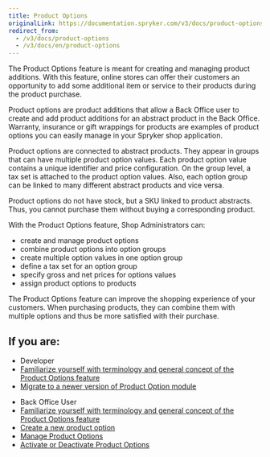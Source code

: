 ```yaml
---
title: Product Options
originalLink: https://documentation.spryker.com/v3/docs/product-options
redirect_from:
  - /v3/docs/product-options
  - /v3/docs/en/product-options
---
```


The Product Options feature is meant for creating and managing product additions. With this feature, online stores can offer their customers an opportunity to add some additional item or service to their products during the product purchase.

Product options are product additions that allow a Back Office user to create and add product additions for an abstract product in the Back Office. Warranty, insurance or gift wrappings for products are examples of product options you can easily manage in your Spryker shop application.

Product options are connected to abstract products. They appear in groups that can have multiple product option values. Each product option value contains a unique identifier and price configuration. On the group level, a tax set is attached to the product option values. Also, each option group can be linked to many different abstract products and vice versa.

Product options do not have stock, but a SKU linked to product abstracts. Thus, you cannot purchase them without buying a corresponding product.

With the Product Options feature, Shop Administrators can:

* create and manage product options
* combine product options into option groups
* create multiple option values in one option group
* define a tax set for an option group
* specify gross and net prices for options values
* assign product options to products

The Product Options feature can improve the shopping experience of your customers. When purchasing products, they can combine them with multiple options and thus be more satisfied with their purchase.

## If you are:

<div class="mr-container">
    <div class="mr-list-container">
        <!-- col1 -->
        <div class="mr-col">
            <ul class="mr-list mr-list-green">
                <li class="mr-title">Developer</li>
                <li><a href="https://documentation.spryker.com/v4/docs/product-options-overview" class="mr-link">Familiarize yourself with terminology and general concept of the Product Options feature</a></li>
                <li><a href="https://documentation.spryker.com/v4/docs/mg-product-option" class="mr-link">Migrate to a newer version of Product Option module</a></li> 
            </ul>
        </div>
        <!-- col2 -->
        <div class="mr-col">
            <ul class="mr-list mr-list-blue">
                <li class="mr-title"> Back Office User</li>
               <li><a href="https://documentation.spryker.com/v4/docs/product-options-overview" class="mr-link">Familiarize yourself with terminology and general concept of the Product Options feature</a></li>
                <li><a href="https://documentation.spryker.com/v4/docs/creating-a-product-option" class="mr-link">Create a new product option</a></li>
                <li><a href="https://documentation.spryker.com/v4/docs/managing-product-options" class="mr-link">Manage Product Options</a></li>
                <li><a href="https://documentation.spryker.com/v4/docs/creating-a-product-option" class="mr-link">Activate or Deactivate Product Options</a></li>
            </ul>
        </div>
    </div>
</div>
